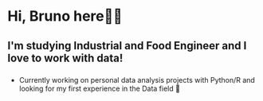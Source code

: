 # Hi, Bruno here🖖👋

## I'm studying Industrial and Food Engineer and I love to work with data! 

###
- Currently working on personal data analysis projects with Python/R and looking for my first experience in the Data field 💫
